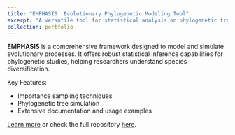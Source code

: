 ```yaml
---
title: "EMPHASIS: Evolutionary Phylogenetic Modeling Tool"
excerpt: "A versatile tool for statistical analysis on phylogenetic trees<br/><img src='https://raw.githubusercontent.com/franciscorichter/emphasis/main/emphasis_logo_circ.png' style='width: 300px; height: 300px;'>"
collection: portfolio
---
```


**EMPHASIS** is a comprehensive framework designed to model and simulate evolutionary processes. It offers robust statistical inference capabilities for phylogenetic studies, helping researchers understand species diversification. 

Key Features:
- Importance sampling techniques
- Phylogenetic tree simulation
- Extensive documentation and usage examples

[Learn more](https://github.com/franciscorichter/emphasis) or check the full repository [here](https://github.com/franciscorichter/emphasis).
